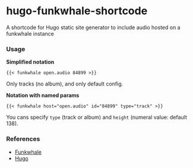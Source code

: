 # hugo-funkwhale-shortcode

A shortcode for Hugo static site generator to include audio hosted on a funkwhale instance

### Usage

**Simplified notation**

```
{{< funkwhale open.audio 84899 >}}
```
Only tracks (no album), and only default config.

**Notation with named params**

```
{{< funkwhale host="open.audio" id="84899" type="track" >}}
```
You cans specify `type` (track or album) and `height` (numeral value: default 138).


### References

- [Funkwhale](https://funkwhale.audio/)
- [Hugo](https://gohugo.io)